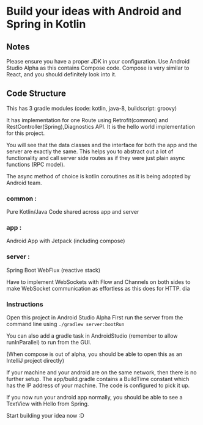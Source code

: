 # Build your ideas with Android and Spring in Kotlin

## Notes
Please ensure you have a proper JDK in your configuration.
Use Android Studio Alpha as this contains Compose code. 
Compose is very similar to React, and you should definitely look into it.


## Code Structure
This has 3 gradle modules (code: kotlin, java-8, buildscript: groovy)

It has implementation for one Route using Retrofit(common) and RestController(Spring),Diagnostics API. It is the hello world implementation for this project. 

You will see that the data classes and the interface for both the app and the server are exactly the same. This helps you to abstract out a lot of functionality and call server side routes as if they were just plain async functions (RPC model). 

The async method of choice is kotlin coroutines as it is being adopted by Android team. 

### common : 
Pure Kotlin/Java Code shared across app and server

### app :
Android App with Jetpack (including compose)

### server : 
Spring Boot WebFlux (reactive stack)

Have to implement WebSockets with Flow and Channels on both sides to make WebSocket communication as effortless as this does for HTTP. dia



### Instructions

Open this project in Android Studio Alpha
First run the server from the command line using 
```./gradlew server:bootRun```

You can also add a gradle task in AndroidStudio (remember to allow runInParallel) to run from the GUI.

(When compose is out of alpha, you should be able to open this as an IntelliJ project directly)

If your machine and your android are on the same network, then there is no further setup. The app/build.gradle contains a BuildTime constant which has the IP address of your machine. The code is configured to pick it up. 

If you now run your android app normally, you should be able to see a TextView with Hello from Spring. 

Start building your idea now :D


